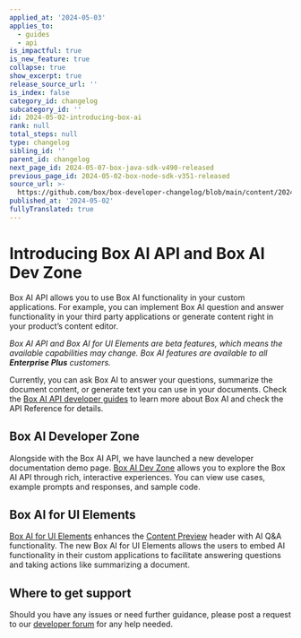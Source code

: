 ```yaml
---
applied_at: '2024-05-03'
applies_to:
  - guides
  - api
is_impactful: true
is_new_feature: true
collapse: true
show_excerpt: true
release_source_url: ''
is_index: false
category_id: changelog
subcategory_id: ''
id: 2024-05-02-introducing-box-ai
rank: null
total_steps: null
type: changelog
sibling_id: ''
parent_id: changelog
next_page_id: 2024-05-07-box-java-sdk-v490-released
previous_page_id: 2024-05-02-box-node-sdk-v351-released
source_url: >-
  https://github.com/box/box-developer-changelog/blob/main/content/2024/05-02-introducing-box-ai.md
published_at: '2024-05-02'
fullyTranslated: true
---
```

# Introducing Box AI API and Box AI Dev Zone

Box AI API allows you to use Box AI functionality in your custom applications. For example, you can implement Box AI question and answer functionality in your third party applications or generate content right in your product’s content editor.

_Box AI API and Box AI for UI Elements are beta features, which means the available capabilities may change. Box AI features are available to all **Enterprise Plus** customers._

<!-- more -->

Currently, you can ask Box AI to answer your questions, summarize the document content, or generate text you can use in your documents.
Check the [Box AI API developer guides][1] to learn more about Box AI and check the API Reference for details.

## Box AI Developer Zone

Alongside with the Box AI API, we have launched a new developer documentation demo page. [Box AI Dev Zone][2] allows you to explore the Box AI API through rich, interactive experiences. You can view use cases, example prompts and responses, and sample code.

## Box AI for UI Elements

[Box AI for UI Elements][3] enhances the [Content Preview][4] header with AI Q&A functionality.
The new Box AI for UI Elements allows the users to embed AI functionality in their custom applications to facilitate answering questions and taking actions like summarizing a document.

## Where to get support

Should you have any issues or need further guidance, please post a request to
our [developer forum][5] for any help needed.

[1]: https://developer.box.com/guides/box-ai

[2]: https://developer.box.com/ai-dev-zone

[3]: g://embed/ui-elements/preview#box-ai-ui-element

[4]: g://embed/ui-elements/preview

[5]: https://forum.box.com/
